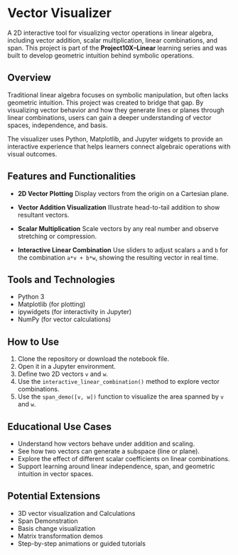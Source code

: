 # Vector Visualizer

A 2D interactive tool for visualizing vector operations in linear algebra, including vector addition, scalar multiplication, linear combinations, and span. This project is part of the **Project10X–Linear** learning series and was built to develop geometric intuition behind symbolic operations.

## Overview

Traditional linear algebra focuses on symbolic manipulation, but often lacks geometric intuition. This project was created to bridge that gap. By visualizing vector behavior and how they generate lines or planes through linear combinations, users can gain a deeper understanding of vector spaces, independence, and basis.

The visualizer uses Python, Matplotlib, and Jupyter widgets to provide an interactive experience that helps learners connect algebraic operations with visual outcomes.

## Features and Functionalities

* **2D Vector Plotting**
  Display vectors from the origin on a Cartesian plane.

* **Vector Addition Visualization**
  Illustrate head-to-tail addition to show resultant vectors.

* **Scalar Multiplication**
  Scale vectors by any real number and observe stretching or compression.

* **Interactive Linear Combination**
  Use sliders to adjust scalars `a` and `b` for the combination `a*v + b*w`, showing the resulting vector in real time.

## Tools and Technologies

* Python 3
* Matplotlib (for plotting)
* ipywidgets (for interactivity in Jupyter)
* NumPy (for vector calculations)

## How to Use

1. Clone the repository or download the notebook file.
2. Open it in a Jupyter environment.
3. Define two 2D vectors `v` and `w`.
4. Use the `interactive_linear_combination()` method to explore vector combinations.
5. Use the `span_demo([v, w])` function to visualize the area spanned by `v` and `w`.

## Educational Use Cases

* Understand how vectors behave under addition and scaling.
* See how two vectors can generate a subspace (line or plane).
* Explore the effect of different scalar coefficients on linear combinations.
* Support learning around linear independence, span, and geometric intuition in vector spaces.

## Potential Extensions

* 3D vector visualization and Calculations
* Span Demonstration
* Basis change visualization
* Matrix transformation demos
* Step-by-step animations or guided tutorials